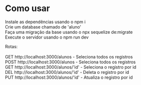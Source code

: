 # Como usar

Instale as dependências usando o npm i <br>
Crie um database chamado de 'aluno' <br>
Faça uma migração da base usando o npx sequelize de:migrate <br>
Execute o servidor usando o npm run dev

Rotas:<br> <br>
GET http://localhost:3000/alunos - Seleciona todos os registros <br>
POST http://localhost:3000/alunos - Seleciona todos os registros <br>
GET http://localhost:3000/alunos/'id' - Seleciona o registro por id <br>
DEL http://localhost:3000/alunos/'id' - Deleta o registro por id <br>
PUT http://localhost:3000/alunos/'id' - Atualiza o registro por id
